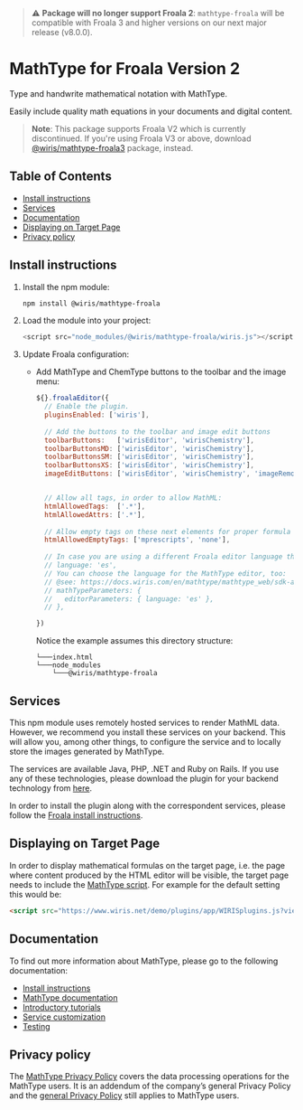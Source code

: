> ⚠️ **Package will no longer support Froala 2**: `mathtype-froala` will be compatible with Froala 3 and higher versions on our next major release (v8.0.0).
# MathType for Froala Version 2

Type and handwrite mathematical notation with MathType.

Easily include quality math equations in your documents and digital content.

> **Note**: This package supports Froala V2 which is currently discontinued.  If you're using Froala V3 or above, download [@wiris/mathtype-froala3](https://www.npmjs.com/package/@wiris/mathtype-froala3) package, instead. 

## Table of Contents

- [Install instructions](#install-instructions)
- [Services](#services)
- [Documentation](#documentation)
- [Displaying on Target Page](#displaying-on-target-page)
- [Privacy policy](#privacy-policy)

## Install instructions

1. Install the npm module:

   ```bash
   npm install @wiris/mathtype-froala
   ```

2. Load the module into your project:

   ```js
   <script src="node_modules/@wiris/mathtype-froala/wiris.js"></script>
   ```
   
3. Update Froala configuration:
   * Add MathType and ChemType buttons to the toolbar and the image menu:

     ```js
     ${}.froalaEditor({
       // Enable the plugin.
       pluginsEnabled: ['wiris'],
       
       // Add the buttons to the toolbar and image edit buttons
       toolbarButtons:   ['wirisEditor', 'wirisChemistry'],
       toolbarButtonsMD: ['wirisEditor', 'wirisChemistry'],
       toolbarButtonsSM: ['wirisEditor', 'wirisChemistry'],
       toolbarButtonsXS: ['wirisEditor', 'wirisChemistry'],
       imageEditButtons: ['wirisEditor', 'wirisChemistry', 'imageRemove'],


       // Allow all tags, in order to allow MathML:
       htmlAllowedTags:  ['.*'],
       htmlAllowedAttrs: ['.*'],
       
       // Allow empty tags on these next elements for proper formula rendering:
       htmlAllowedEmptyTags: ['mprescripts', 'none'],
       
       // In case you are using a different Froala editor language than default,
       // language: 'es',
       // You can choose the language for the MathType editor, too:
       // @see: https://docs.wiris.com/en/mathtype/mathtype_web/sdk-api/parameters#regional_properties
       // mathTypeParameters: {
       //   editorParameters: { language: 'es' },
       // },

     })
     ```

     Notice the example assumes this directory structure:

     ```
     └───index.html
     └───node_modules
         └───@wiris/mathtype-froala
     ```

## Services

This npm module uses remotely hosted services to render MathML data. However, we recommend you install these services on your backend. This will allow you, among other things, to configure the service and to locally store the images generated by MathType.

The services are available Java, PHP, .NET and Ruby on Rails. If you use any of these technologies, please download the plugin for your backend technology from [here](https://store.wiris.com/en/products/downloads/mathtype/integrations#froala).

In order to install the plugin along with the correspondent services, please follow the [Froala install instructions](https://docs.wiris.com/mathtype/en/mathtype-integrations/mathtype-for-html-editors/mathtype-for-froala.html?utm_source=npmjs&utm_medium=referral).

## Displaying on Target Page

In order to display mathematical formulas on the target page, i.e. the page where content produced by the HTML editor will be visible, the target page needs to include the [MathType script](https://docs.wiris.com/en/mathtype/mathtype_web/integrations/mathml-mode#add_a_script_to_head). For example for the default setting this would be:
```html
<script src="https://www.wiris.net/demo/plugins/app/WIRISplugins.js?viewer=image"></script>
```

## Documentation

To find out more information about MathType, please go to the following documentation:

* [Install instructions](https://docs.wiris.com/mathtype/en/mathtype-integrations/mathtype-for-html-editors/mathtype-for-froala.html?utm_source=npmjs&utm_medium=referral)
* [MathType documentation](https://docs.wiris.com/en/mathtype/mathtype_web/start?utm_source=npmjs&utm_medium=referral)
* [Introductory tutorials](https://docs.wiris.com/en/mathtype/mathtype_web/intro_tutorials?utm_source=npmjs&utm_medium=referral)
* [Service customization](https://docs.wiris.com/en/mathtype/mathtype_web/integrations/config-table?utm_source=npmjs&utm_medium=referral)
* [Testing](https://docs.wiris.com/en/mathtype/mathtype_web/integrations/html/plugins-test?utm_source=npmjs&utm_medium=referral)


## Privacy policy

The [MathType Privacy Policy](https://www.wiris.com/en/mathtype-privacy-policy/?utm_source=npmjs&utm_medium=referral) covers the data processing operations for the MathType users. It is an addendum of the company’s general Privacy Policy and the [general Privacy Policy](https://www.wiris.com/en/privacy-policy?utm_source=npmjs&utm_medium=referral) still applies to MathType users.
